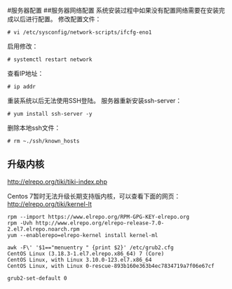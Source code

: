 #服务器配置
##服务器网络配置
系统安装过程中如果没有配置网络需要在安装完成以后进行配置。
修改配置文件：
```
# vi /etc/sysconfig/network-scripts/ifcfg-eno1
```

启用修改：
```
# systemctl restart network
```

查看IP地址：
```
# ip addr
```

重装系统以后无法使用SSH登陆。
服务器重新安装ssh-server：
```
# yum install ssh-server -y
```

删除本地ssh文件：
```
# rm ~./ssh/known_hosts
```

## 升级内核

http://elrepo.org/tiki/tiki-index.php

Centos 7暂时无法升级长期支持版内核，可以查看下面的网页：
http://elrepo.org/tiki/kernel-lt

```
rpm --import https://www.elrepo.org/RPM-GPG-KEY-elrepo.org
rpm -Uvh http://www.elrepo.org/elrepo-release-7.0-2.el7.elrepo.noarch.rpm
yum --enablerepo=elrepo-kernel install kernel-ml
```

```
awk -F\' '$1=="menuentry " {print $2}' /etc/grub2.cfg
CentOS Linux (3.18.3-1.el7.elrepo.x86_64) 7 (Core)
CentOS Linux, with Linux 3.10.0-123.el7.x86_64
CentOS Linux, with Linux 0-rescue-893b160e363b4ec7834719a7f06e67cf

grub2-set-default 0
```
